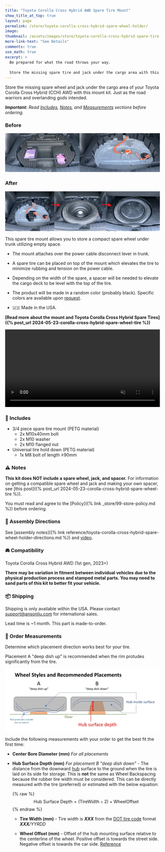 ```yaml
---
title: "Toyota Corolla Cross Hybrid AWD Spare Tire Mount"
show_title_at_top: true
layout: page
permalink: /store/toyota-corolla-cross-hybrid-spare-wheel-holder/
image:
thumbnail: /assets/images/store/toyota-corolla-cross-hybrid-spare-tire-mount.webp
more-link-text: "See Details"
comments: true
use_math: true
excerpt: >
  Be prepared for what the road throws your way.   
  
  Store the missing spare tire and jack under the cargo area with this mounting solution.
---
```


Store the missing spare wheel and jack under the cargo area of your Toyota Corolla Cross Hybrid (CCH) AWD with this mount kit. Just as the road warriors and overlanding gods intended.

<script async
  src="https://js.stripe.com/v3/buy-button.js">
</script>
<stripe-buy-button buy-button-id="buy_btn_1PKRSfCGCEb5Dn5hhK39wajQ" publishable-key="pk_live_51PKQVBCGCEb5Dn5hLMoKGekYqrgnOSKQeqVJWy89kBmGPTrEx1w6uB5i3FMS4PlynWCEgZ5fD1iEtdCsu1F7iB4n00noGaPFkK">
</stripe-buy-button>

***Important:** Read [Includes](#-includes), [Notes](#-notes), and [Measurements](#-order-measurements) sections before ordering.*

### Before

![corolla cross hybrid tire kit](/wp-content/uploads/2024/05/toyota-corolla-cross-hybrid-tire-kit.webp)

### After

![corolla cross hybrid spare tire mount solution](/wp-content/uploads/2024/05/toyota-corolla-cross-spare-tire-mount-storage.webp)

This spare tire mount allows you to store a compact spare wheel under trunk utilizing empty space.

- The mount attaches over the power cable disconnect lever in trunk.

- A spare tire can be placed on top of the mount which elevates the tire to minimize rubbing and tension on the power cable.

- Depending on the width of the spare, a spacer will be needed to elevate the cargo deck to be level with the top of the tire.

- The product will be made in a random color (probably black). Specific colors are available upon [request](mailto:support@ansonliu.com).

- 🇺🇸 Made in the USA.

**[Read more about the mount and Toyota Corolla Cross Hybrid Spare Tires]({% post_url 2024-05-23-corolla-cross-hybrid-spare-wheel-tire %})**

<video style="max-width:100%; height:auto;" width="768" height="432" autoplay loop muted playsinline>
 <source src="/wp-content/uploads/2024/05/spare-tire-mount-assembly-animation-tire.webm" type="video/webm">
 <source src="/wp-content/uploads/2024/05/spare-tire-mount-assembly-animation-tire.mp4" type="video/mp4">
</video>

### 🧰 Includes

- 3/4 piece spare tire mount (PETG material)
  - 2x M10x40mm bolt
  - 2x M10 washer
  - 2x M10 flanged nut
- Universal tire hold down (PETG material)
  - 1x M8 bolt of length ≥90mm

### ⚠️ Notes

**This kit does NOT include a spare wheel, jack, and spacer.** For information on getting a compatible spare wheel and jack and making your own spacer, see [this post]({% post_url 2024-05-23-corolla-cross-hybrid-spare-wheel-tire %}).

You must read and agree to the [Policy]({% link _store/99-store-policy.md %}) before ordering.

### 📒 Assembly Directions

See [assembly notes]({% link reference/toyota-corolla-cross-hybrid-spare-wheel-holder-directions.md %}) and [video](https://youtu.be/kHzdqbQ0Vwk).

### 🚘 Compatibility

Toyota Corolla Cross Hybrid AWD (1st gen, 2023+)

**There may be variation in fitment between individual vehicles due to the physical production process and stamped metal parts. You may need to sand parts of this kit to better fit your vehicle.**

### 📦 Shipping

Shipping is only available within the USA. Please contact [support@ansonliu.com](mailto:support@ansonliu.com) for international sales.

Lead time is ~1 month. This part is made-to-order.

### 🔧 Order Measurements

Determine which placement direction works best for your tire. 

Placement A "deep dish up" is recommended when the rim protudes significantly from the tire.

![Tire styles and recommended placements](/assets/images/store/tire-storage-direction.webp)

Include the following measurements with your order to get the best fit the first time:

- **Center Bore Diameter (mm)** *For all placements*

- **Hub Surface Depth (mm)** *For placement B "deep dish down"* - The distance from the downward [hub](/assets/images/store/parts-of-a-wheel-rim_50perc.webp) surface to the ground when the tire is laid on its side for storage. This is **not** the same as Wheel Backspacing because the rubber tire width must be considered. This can be directly measured with the tire (preferred) or estimated with the below equation:

  {% raw %}
  $$
  \text{Hub Surface Depth} = (\text{TireWidth} \div 2) + \text{WheelOffset}
  $$
  {% endraw %}

  - **Tire Width (mm)** - Tire width is ***XXX*** from the [DOT tire code](https://en.wikipedia.org/wiki/Tire_code) format ***XXX**/YYRDD*

  - **Wheel Offset (mm)** - Offset of the hub mounting surface relative to the centerline of the wheel. Positive offset is towards the street side. Negative offset is towards the car side. [Reference](https://www.lesschwab.com/article/wheels/what-is-wheel-offset.html)

